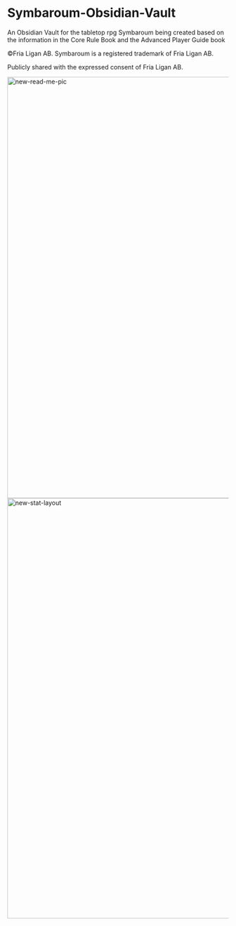 # Symbaroum-Obsidian-Vault
An Obsidian Vault for the tabletop rpg Symbaroum being created based on the information in the Core Rule Book and the Advanced Player Guide book

©Fria Ligan AB. Symbaroum is a registered trademark of Fria Ligan AB.

Publicly shared with the expressed consent of Fria Ligan AB.


<img width="960" alt="new-read-me-pic" src="https://github.com/user-attachments/assets/212ac0b2-07af-4740-9be7-caa1d2ae9f91" />

<img width="958" alt="new-stat-layout" src="https://github.com/user-attachments/assets/f5dc5c35-23e1-45eb-ad21-5bb6559522bc" />
